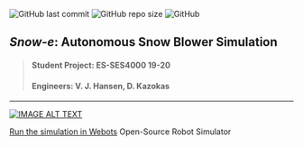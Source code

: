 ![GitHub last commit](https://img.shields.io/github/last-commit/vjhansen/Snow-e)
![GitHub repo size](https://img.shields.io/github/repo-size/vjhansen/Snow-e)
![GitHub](https://img.shields.io/github/license/vjhansen/Snow-e?color=blue)


## *Snow-e*: Autonomous Snow Blower Simulation
>#### Student Project: ES-SES4000 19-20
>#### Engineers: V. J. Hansen, D. Kazokas
---


[![IMAGE ALT TEXT](http://img.youtube.com/vi/GPPK6jh8ui0/0.jpg)](http://www.youtube.com/watch?v=GPPK6jh8ui0 "Autonomous Snow Blower Simulation (YouTube)")



[Run the simulation in Webots](/run_sim.md) Open-Source Robot Simulator
